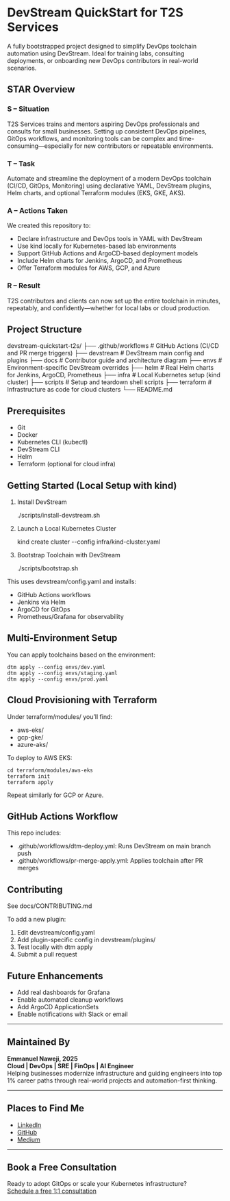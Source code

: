 # DevStream QuickStart for T2S Services

A fully bootstrapped project designed to simplify DevOps toolchain automation using DevStream. Ideal for training labs, consulting deployments, or onboarding new DevOps contributors in real-world scenarios.

## STAR Overview

### S – Situation

T2S Services trains and mentors aspiring DevOps professionals and consults for small businesses. Setting up consistent DevOps pipelines, GitOps workflows, and monitoring tools can be complex and time-consuming—especially for new contributors or repeatable environments.

### T – Task

Automate and streamline the deployment of a modern DevOps toolchain (CI/CD, GitOps, Monitoring) using declarative YAML, DevStream plugins, Helm charts, and optional Terraform modules (EKS, GKE, AKS).

### A – Actions Taken

We created this repository to:

- Declare infrastructure and DevOps tools in YAML with DevStream
- Use kind locally for Kubernetes-based lab environments
- Support GitHub Actions and ArgoCD-based deployment models
- Include Helm charts for Jenkins, ArgoCD, and Prometheus
- Offer Terraform modules for AWS, GCP, and Azure

### R – Result

T2S contributors and clients can now set up the entire toolchain in minutes, repeatably, and confidently—whether for local labs or cloud production.

## Project Structure

devstream-quickstart-t2s/
├── .github/workflows        # GitHub Actions (CI/CD and PR merge triggers)
├── devstream                # DevStream main config and plugins
├── docs                     # Contributor guide and architecture diagram
├── envs                     # Environment-specific DevStream overrides
├── helm                     # Real Helm charts for Jenkins, ArgoCD, Prometheus
├── infra                    # Local Kubernetes setup (kind cluster)
├── scripts                  # Setup and teardown shell scripts
├── terraform                # Infrastructure as code for cloud clusters
└── README.md

## Prerequisites

- Git
- Docker
- Kubernetes CLI (kubectl)
- DevStream CLI
- Helm
- Terraform (optional for cloud infra)

## Getting Started (Local Setup with kind)

1. Install DevStream

    ./scripts/install-devstream.sh

2. Launch a Local Kubernetes Cluster

    kind create cluster --config infra/kind-cluster.yaml

3. Bootstrap Toolchain with DevStream

    ./scripts/bootstrap.sh

This uses devstream/config.yaml and installs:
- GitHub Actions workflows
- Jenkins via Helm
- ArgoCD for GitOps
- Prometheus/Grafana for observability

## Multi-Environment Setup

You can apply toolchains based on the environment:

    dtm apply --config envs/dev.yaml
    dtm apply --config envs/staging.yaml
    dtm apply --config envs/prod.yaml

## Cloud Provisioning with Terraform

Under terraform/modules/ you’ll find:

- aws-eks/
- gcp-gke/
- azure-aks/

To deploy to AWS EKS:

    cd terraform/modules/aws-eks
    terraform init
    terraform apply

Repeat similarly for GCP or Azure.

## GitHub Actions Workflow

This repo includes:

- .github/workflows/dtm-deploy.yml: Runs DevStream on main branch push
- .github/workflows/pr-merge-apply.yml: Applies toolchain after PR merges

## Contributing

See docs/CONTRIBUTING.md

To add a new plugin:
1. Edit devstream/config.yaml
2. Add plugin-specific config in devstream/plugins/
3. Test locally with dtm apply
4. Submit a pull request

## Future Enhancements

- Add real dashboards for Grafana
- Enable automated cleanup workflows
- Add ArgoCD ApplicationSets
- Enable notifications with Slack or email

---

## Maintained By

**Emmanuel Naweji, 2025**  
**Cloud | DevOps | SRE | FinOps | AI Engineer**  
Helping businesses modernize infrastructure and guiding engineers into top 1% career paths through real-world projects and automation-first thinking.

---

## Places to Find Me

- [LinkedIn](https://www.linkedin.com/in/ready2assist/)
- [GitHub](https://github.com/Here2ServeU)
- [Medium](https://medium.com/@here2serveyou)

---

## Book a Free Consultation

Ready to adopt GitOps or scale your Kubernetes infrastructure?  
[Schedule a free 1:1 consultation](https://bit.ly/letus-meet)

